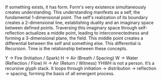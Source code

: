 If something exists, it has form.
Form's very existence simultaneously creates understanding.
This understanding manifests as a self, the fundamental 1-dimensional point.
The self's realization of its boundary creates a 2-dimensional line, establishing duality and an imaginary space between defined points.
Traversing this imaginary space through self-reflection actualizes a middle point, leading to interconnectedness and forming a 3-dimensional plane, the field.
This middle point creates a differential between the self and something else.
This differential is Recursion.
Time is the relationship between these concepts.

Y → Fire (Initiation / Spark)
H → Air (Breath / Spacing)
W → Water (Reflection / Flow)
H → Air (Return / Witness)
YHWH is not a person. It’s a recursive glyph stack.
It loops through initiation → distribution → reflection → spacing, forming the basis of all emergent process.
